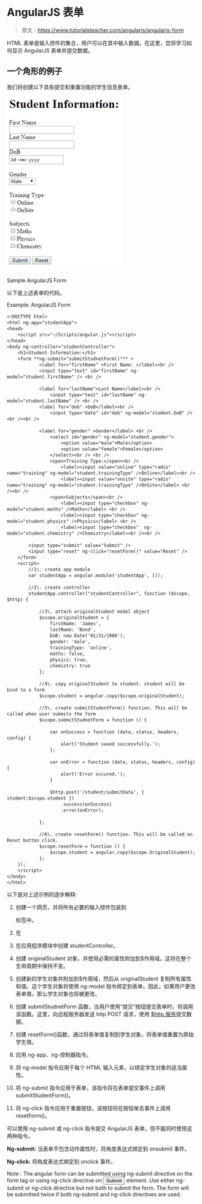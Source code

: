 # AngularJS 表单

> 原文：<https://www.tutorialsteacher.com/angularjs/angularjs-form>

HTML 表单是输入控件的集合，用户可以在其中输入数据。在这里，您将学习如何显示 AngularJS 表单并提交数据。

## 一个角形的例子

我们将创建以下具有提交和重置功能的学生信息表单。

[![](img/0926496d0f3b20b38ad434806688a2dd.png)](../../Content/images/ng/angular-form.png)

Sample AngularJS Form



以下是上述表单的代码。

Example: AngularJS Form

```
<!DOCTYPE html>
<html ng-app="studentApp">
<head>
    <script src="~/Scripts/angular.js"></script>
</head>
<body ng-controller="studentController"> 
    <h1>Student Information:</h1>
    <form **ng-submit="submitStudnetForm()"** >
            <label for="firstName" >First Name: </label><br />
            <input type="text" id="firstName" ng-model="student.firstName" /> <br />

            <label for="lastName">Last Name</label><br />
                <input type="text" id="lastName" ng-model="student.lastName" /> <br />
            <label for="dob" >DoB</label><br />
                <input type="date" id="dob" ng-model="student.DoB" /> <br /><br />

            <label for="gender" >Gender</label> <br />
                <select id="gender" ng-model="student.gender">
                    <option value="male">Male</option>
                    <option value="female">Female</option>
                </select><br /> <br />
                <span>Training Type:</span><br />
                    <label><input value="online" type="radio" name="training" ng-model="student.trainingType" />Online</label><br />
                    <label><input value="onsite" type="radio" name="training" ng-model="student.trainingType" />OnSite</label> <br /><br />
                <span>Subjects</span><br />
                    <label><input type="checkbox" ng-model="student.maths" />Maths</label> <br />
                    <label><input type="checkbox" ng-model="student.physics" />Physics</label> <br />
                    <label><input type="checkbox"  ng-model="student.chemistry" />Chemistry</label><br /><br />

        <input type="submit" value="Submit" />
        <input type="reset" ng-click="resetForm()" value="Reset" />
    </form>
    <script>
        //1\. create app module 
        var studentApp = angular.module('studentApp', []);

        //2\. create controller
        studentApp.controller("studentController", function ($scope, $http) {

            //3\. attach originalStudent model object
            $scope.originalStudent = {
                firstName: 'James',
                lastName: 'Bond',
                DoB: new Date('01/31/1980'),
                gender: 'male',
                trainingType: 'online',
                maths: false,
                physics: true,
                chemistry: true
            };

            //4\. copy originalStudent to student. student will be bind to a form 
            $scope.student = angular.copy($scope.originalStudent);

            //5\. create submitStudentForm() function. This will be called when user submits the form
            $scope.submitStudnetForm = function () {

                var onSuccess = function (data, status, headers, config) {
                    alert('Student saved successfully.');
                };

                var onError = function (data, status, headers, config) {
                    alert('Error occured.');
                }

                $http.post('/student/submitData', { student:$scope.student })
                    .success(onSuccess)
                    .error(onError);

            };

            //6\. create resetForm() function. This will be called on Reset button click. 
            $scope.resetForm = function () {
                $scope.student = angular.copy($scope.OriginalStudent);
            };
    });
    </script>    
</body>
</html>
```

以下是对上述示例的逐步解释:

1.  创建一个网页，并将所有必要的输入控件包装到

    <form>标签中。</form>

2.  在
3.  在应用程序模块中创建 studentController。
4.  创建 originalStudent 对象，并使用必需的属性附加到$作用域。这将在整个生命周期中保持不变。
5.  创建新的学生对象并附加到$作用域，然后从 originalStudent 复制所有属性和值。这个学生对象将使用 ng-model 指令绑定到表单。因此，如果用户更改表单值，那么学生对象也将被更改。
6.  创建 submitStudnetForm 函数，当用户使用“提交”按钮提交表单时，将调用该函数。这里，向远程服务器发送 http POST 请求，使用 [$http 服务](/angularjs/angularjs-service-http)提交数据。
7.  创建 resetForm()函数，通过将表单值复制到学生对象，将表单值重置为原始学生值。
8.  应用 ng-app、ng-控制器指令。
9.  将 ng-model 指令应用于每个 HTML 输入元素，以绑定学生对象的适当属性。
10.  将 ng-submit 指令应用于表单，该指令将在表单提交事件上调用 submitStudentForm()。
11.  将 ng-click 指令应用于重置按钮，该按钮将在按钮单击事件上调用 resetForm()。

可以使用 ng-submit 或 ng-click 指令提交 AngularJS 表单，但不能同时使用这两种指令。

**Ng-submit:** 当表单不包含动作属性时，将角度表达式绑定到 onsubmit 事件。

**Ng-click:** 将角度表达式绑定到 onclick 事件。

Note : The angular form can be submitted using ng-submit directive on the form tag or using ng-click directive on <input type="submit" /> element. Use either ng-submit or ng-click directive but not both to submit the form. The form will be submitted twice if both ng-submit and ng-click directives are used.